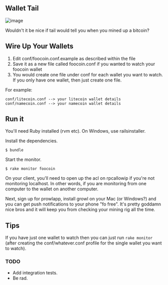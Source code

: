 ## Wallet Tail ##
![image](https://raw.github.com/squarism/wallet_tail/master/img/overview.png)

Wouldn't it be nice if tail would tell you when you mined up a bitcoin?


## Wire Up Your Wallets ##

1. Edit conf/foocoin.conf.example as described within the file
1. Save it as a new file called foocoin.conf if you wanted to watch your foocoin wallet
1. You would create one file under conf for each wallet you want to watch.  If you only have one wallet, then just create one file.

For example:

    conf/litecoin.conf --> your litecoin wallet details
    conf/namecoin.conf --> your namecoin wallet details


## Run it ##
You'll need Ruby installed (rvm etc).  On Windows, use railsinstaller.

Install the dependencies.

    $ bundle

Start the monitor.

    $ rake monitor foocoin


On your client, you'll need to open up the acl on rpcallowip if you're not monitoring localhost.  In other words, if you are monitoring from one computer to the wallet on another computer.

Next, sign up for prowlapp, install growl on your Mac (or Windows?) and you can get push notifications to your phone "fo free". It's pretty goddamn nice bros and it will keep you from checking your mining rig all the time.


## Tips ##

If you have just one wallet to watch then you can just run `rake monitor` (after creating the conf/whatever.conf profile for the single wallet you want to watch).


### TODO ###

- Add integration tests.
- Be rad.
